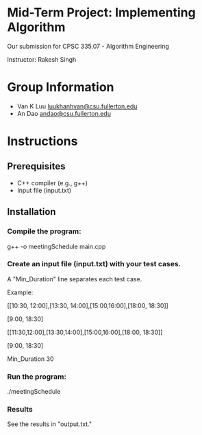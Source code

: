 # Mid-Term Project: Implementing Algorithm
Our submission for CPSC 335.07 - Algorithm Engineering

Instructor: Rakesh Singh
# Group Information
* Van K Luu <luukhanhvan@csu.fullerton.edu>
* An Dao <andao@csu.fullerton.edu>
# Instructions
## Prerequisites
- C++ compiler (e.g., g++)
- Input file (input.txt)
## Installation
### Compile the program:

g++ -o meetingSchedule main.cpp

### Create an input file (input.txt) with your test cases.  
	
 A "Min_Duration" line separates each test case.
	
 Example:
	
 [[10:30, 12:00],[13:30, 14:00],[15:00,16:00],[18:00, 18:30]]
	
 [9:00, 18:30]
	
 [[11:30,12:00],[13:30,14:00],[15:00,16:00],[18:00, 18:30]]
	
 [9:00, 18:30]
	
 Min_Duration 30

### Run the program:

./meetingSchedule

### Results

See the results in "output.txt."
